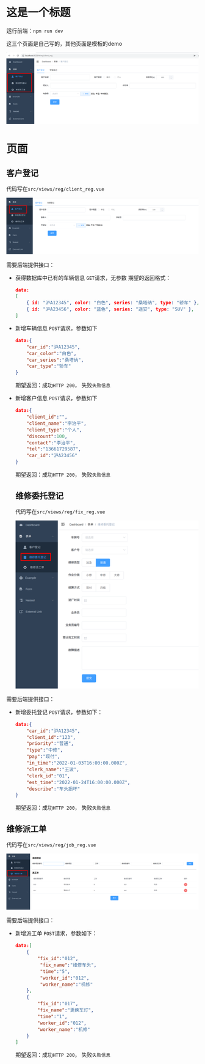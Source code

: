# 这是一个标题
运行前端：`npm run dev`

这三个页面是自己写的，其他页面是模板的demo

![image-20220104212336269](README.assets/image-20220104212336269-16413026257331.png)

# 页面

## 客户登记

代码写在`src/views/reg/client_reg.vue`

![image-20220104212446039](README.assets/image-20220104212446039-16413026873532.png)

需要后端提供接口：

- 获得数据库中已有的车辆信息
  `GET`请求，无参数
  期望的返回格式：

  ```json
  data:
  [
      { id: "沪A12345", color: "白色", series: "桑塔纳", type: "轿车" },
      { id: "沪A23456", color: "蓝色", series: "途安", type: "SUV" },
  ]
  ```

- 新增车辆信息
  `POST`请求，参数如下

  ```json
  data:{
      "car_id":"沪A12345",
      "car_color":"白色",
      "car_series":"桑塔纳",
      "car_type":"轿车"
  }
  ```

  期望返回：成功`HTTP 200`， 失败`失败信息`

- 新增客户信息
  `POST`请求，参数如下

  ```json
  data:{
      "client_id":"",
      "client_name":"李治平",
      "client_type":"个人",
      "discount":100,
      "contact":"李治平",
      "tel":"13661729587",
      "car_id":"沪A23456"
  }
  ```

  期望返回：成功`HTTP 200`， 失败`失败信息`

  ## 维修委托登记

  代码写在`src/views/reg/fix_reg.vue`

  ![image-20220104213523347](README.assets/image-20220104213523347-16413033251163.png)

需要后端提供接口：

- 新增委托登记
  `POST`请求，参数如下：

  ```json
  data:{
      "car_id":"沪A12345",
      "client_id":"123",
      "priority":"普通",
      "type":"中修",
      "pay":"现付",
      "in_time":"2022-01-03T16:00:00.000Z",
      "clerk_name":"王波",
      "clerk_id":"01",
      "est_time":"2022-01-24T16:00:00.000Z",
      "describe":"车头损坏"
  }
  ```

  期望返回：成功`HTTP 200`， 失败`失败信息`

## 维修派工单

代码写在`src/views/reg/job_reg.vue`

![image-20220104214234650](README.assets/image-20220104214234650.png)

需要后端提供接口：

- 新增派工单
  `POST`请求，参数如下：

  ```json
  data:[
      {
          "fix_id":"012",
           "fix_name":"维修车头",
           "time":"5",
           "worker_id":"012",
           "worker_name":"机修"
      },
      {
          "fix_id":"017",
          "fix_name":"更换车灯",
          "time":"1",
          "worker_id":"012",
          "worker_name":"机修"
      }
  ]
  ```

  期望返回：成功`HTTP 200`， 失败`失败信息`